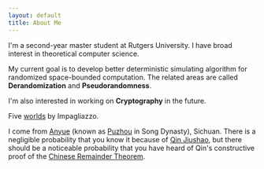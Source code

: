 ```yaml
---
layout: default
title: About Me
---
```


I'm a second-year master student at Rutgers University. I have broad interest in theoretical computer science.  
 
My current goal is to develop better deterministic simulating algorithm for randomized space-bounded computation. The related areas are called **Derandomization** and **Pseudorandomness**.

I'm also interested in working on **Cryptography** in the future.  
 

Five [worlds](http://citeseerx.ist.psu.edu/viewdoc/download?doi=10.1.1.678.8930&rep=rep1&type=pdf) by Impagliazzo.  

I come from [Anyue](https://en.wikipedia.org/wiki/Anyue_County) (known as [Puzhou](https://en.wikipedia.org/wiki/Pu_Prefecture_(Sichuan)) in Song Dynasty), Sichuan. There is a negligible probability that you know it because of [Qin Jiushao](https://mathshistory.st-andrews.ac.uk/Biographies/Qin_Jiushao/), but there should be a noticeable probability that you have heard of Qin's constructive proof of the [Chinese Remainder Theorem](https://en.wikipedia.org/wiki/Chinese_remainder_theorem).